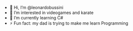 - 👋 Hi, I’m @leonardobussini
- 👀 I’m interested in videogames and karate
- 🌱 I’m currently learning C#
- ⚡ Fun fact: my dad is trying to make me learn Programming

<!---
leonardobussini/leonardobussini is a ✨ special ✨ repository because its `README.md` (this file) appears on your GitHub profile.
You can click the Preview link to take a look at your changes.
--->
